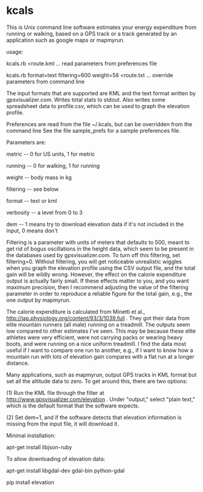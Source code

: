 kcals
=====

This is Unix command line software estimates your energy expenditure
from running or walking, based on a GPS track or a track generated by
an application such as google maps or mapmyrun.

usage:

   kcals.rb <route.kml ... read parameters from preferences file

   kcals.rb format=text filtering=600 weight=58 <route.txt ... override parameters from command line

The input formats that are supported are KML and the text format
written by gpsvisualizer.com.  Writes total stats to stdout. Also
writes some spreadsheet data to profile.csv, which can be used to graph
the elevation profile. 

Preferences are read from the file ~/.kcals, but can be overridden from the command line
See the file sample_prefs for a sample preferences file.

Parameters are:

  metric -- 0 for US units, 1 for metric

  running -- 0 for walking, 1 for running

  weight -- body mass in kg

  filtering -- see below

  format -- text or kml

  verbosity -- a level from 0 to 3

  dem -- 1 means try to download elevation data if it's not included in the input, 0 means don't

Filtering is a parameter with units of meters that defaults to 500, meant to get rid of bogus
oscillations in the height data, which seem to be present in the databases used by
gpsvisualizer.com. To turn off this filtering, set filtering=0.
Without filtering, you will get noticeable unrealistic wiggles when you graph
the elevation profile using the CSV output file, and the total gain will be wildly wrong. However, the
effect on the calorie expenditure output is actually fairly small.
If these effects matter to you, and you want maximum precision, then
I recommend adjusting the value of the filtering parameter in order to reproduce a reliable
figure for the total gain, e.g., the one output by mapmyrun.

The calorie expenditure is calculated from Minetti et al., http://jap.physiology.org/content/93/3/1039.full .
They got their data from elite mountain runners (all male) running on a treadmill.
The outputs seem low compared to other estimates I've seen. This may be because these
elite athletes were very efficient, were not carrying packs or wearing heavy boots, and
were running on a nice uniform treadmill. I find the data most useful if I want to compare
one run to another, e.g., if I want to know how a mountain run with lots of elevation gain
compares with a flat run at a longer distance.

Many applications, such as mapmyrun, output GPS tracks in KML format but set all the altitude data to
zero. To get around this, there are two options:

(1) Run the KML file through the filter at
http://www.gpsvisualizer.com/elevation . Under "output," select
"plain text," which is the default format that the software expects.

(2) Set dem=1, and if the software detects that elevation information is missing from the input
file, it will download it.

Minimal installation:

apt-get install libjson-ruby

To allow downloading of elevation data:

apt-get install libgdal-dev gdal-bin python-gdal

pip install elevation
